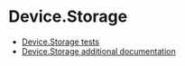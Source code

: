 # Device.Storage
- [Device.Storage tests](device-storage-tests.md)
- [Device.Storage additional documentation](device-storage-additional-documentation.md)
